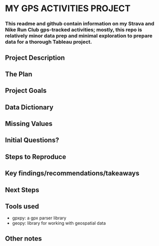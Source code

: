 # MY GPS ACTIVITIES PROJECT

### This readme and github contain information on my Strava and Nike Run Club gps-tracked activities; mostly, this repo is relatively  minor data prep and minimal exploration to prepare data for a thorough Tableau project.

## Project Description

## The Plan

## Project Goals

## Data Dictionary

## Missing Values

## Initial Questions?

## Steps to Reproduce

## Key findings/recommendations/takeaways

## Next Steps

## Tools used
- gpxpy: a gpx parser library
- geopy: library for working with geospatial data

## Other notes